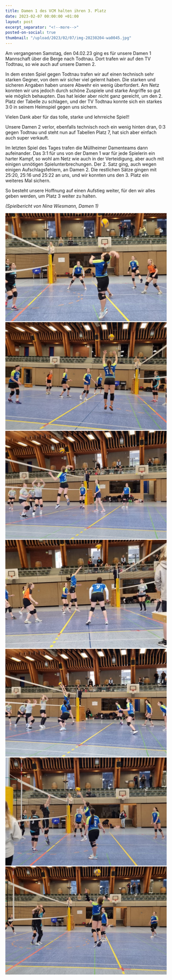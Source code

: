 ```yaml
---
title: Damen 1 des VCM halten ihren 3. Platz
date: 2023-02-07 00:00:00 +01:00
layout: post
excerpt_separator: "<!--more-->"
posted-on-social: true
thumbnail: "/upload/2023/02/07/img-20230204-wa0045.jpg"
---
```


Am vergangenen Samstag, den 04.02.23 ging es für unsere Damen 1 Mannschaft über die Berge nach Todtnau. Dort trafen wir auf den TV Todtnau, so wie auch auf unsere Damen 2. 

In dem ersten Spiel gegen Todtnau trafen wir auf einen technisch sehr starken Gegner, von dem wir sicher viel gelernt haben. Die starken und sicheren Angaben haben unsere Abwehr ein wenig überfordert. Am Netz konnten wir uns jedoch durch schöne Zuspiele und starke Angriffe so gut wie möglich behaupten. Das hat leider aber nicht ganz gereicht, um den 2. Platz der Tabelle zu schlagen, und der TV Todtnau konnte sich ein starkes 3:0 in seinem Heimspiel gegen uns sichern. 

Vielen Dank aber für das tolle, starke und lehrreiche Spiel!!

Unsere Damen 2 verlor, ebenfalls technisch noch ein wenig hinten dran, 0:3 gegen Todtnau und steht nun auf Tabellen Platz 7, hat sich aber einfach auch super verkauft.

Im letzten Spiel des Tages trafen die Müllheimer Damenteams dann aufeinander. Das 3:1 für uns von der Damen 1 war für jede Spielerin ein harter Kampf, so wohl am Netz wie auch in der Verteidigung, aber auch mit einigen unnötigen Spielunterbrechungen. Der 2. Satz ging, auch wegen einigen Aufschlagsfehlern, an Damen 2. Die restlichen Sätze gingen mit 25:20, 25:16 und 25:22 an uns, und wir konnten uns den 3. Platz ein weiteres Mal sichern.

So besteht unsere Hoffnung auf einen Aufstieg weiter, für den wir alles geben werden, um Platz 3 weiter zu halten.

_(Spielbericht von Nina Wiesmann, Damen 1)_

![](/upload/2023/02/07/img-20230204-wa0048.jpg)![](/upload/2023/02/07/img-20230204-wa0057.jpg)![](/upload/2023/02/07/img-20230204-wa0066.jpg)![](/upload/2023/02/07/img-20230204-wa0089.jpg)![](/upload/2023/02/07/img-20230204-wa0094.jpg)![](/upload/2023/02/07/img-20230204-wa0107.jpg)![](/upload/2023/02/07/img-20230204-wa0117.jpg)